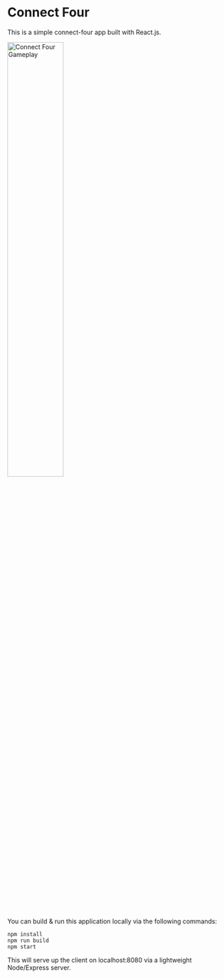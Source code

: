 # Connect Four
This is a simple connect-four app built with React.js. 

<img src="https://i.ibb.co/m8cSBnS/Connect-Four.jpg" alt="Connect Four Gameplay" width="50%" /> 

You can build & run this application locally via the following commands:

```
npm install
npm run build
npm start
```
This will serve up the client on localhost:8080 via a lightweight Node/Express server. 
